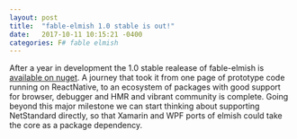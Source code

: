 ```yaml
---
layout: post
title:  "fable-elmish 1.0 stable is out!"
date:   2017-10-11 10:15:21 -0400
categories: F# fable elmish
---
```


After a year in development the 1.0 stable realease of fable-elmish is [available on nuget](https://www.nuget.org/packages?q=fable.elmish). A journey that took it from one page of prototype code running on ReactNative, to an ecosystem of packages with good support for browser, debugger and HMR and vibrant community is complete. Going beyond this major milestone we can start thinking about supporting NetStandard directly, so that Xamarin and WPF ports of elmish could take the core as a package dependency.